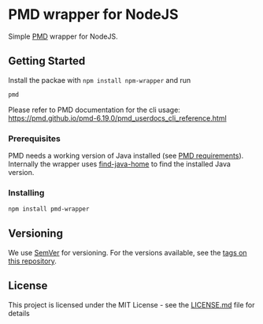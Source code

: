 # PMD wrapper for NodeJS

Simple [PMD](https://pmd.github.io) wrapper for NodeJS.

## Getting Started

Install the packae with `npm install npm-wrapper` and run

```sh
pmd
```

Please refer to PMD documentation for the cli usage: https://pmd.github.io/pmd-6.19.0/pmd_userdocs_cli_reference.html

### Prerequisites

PMD needs a working version of Java installed (see [PMD requirements](https://pmd.github.io/pmd-6.19.0/pmd_userdocs_installation.html)).
Internally the wrapper uses [find-java-home](https://www.npmjs.com/package/find-java-home) to find the installed Java version.

### Installing

```sh
npm install pmd-wrapper

```

## Versioning

We use [SemVer](http://semver.org/) for versioning. For the versions available, see the [tags on this repository](https://github.com/your/project/tags).

## License

This project is licensed under the MIT License - see the [LICENSE.md](LICENSE.md) file for details
